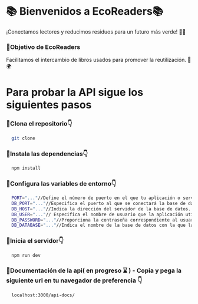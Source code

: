 # 📚 Bienvenidos a EcoReaders📚
¡Conectamos lectores y reducimos residuos para un futuro más verde! 🌱📖


### 🚀Objetivo de EcoReaders
Facilitamos el intercambio de libros usados para promover la reutilización. 🔄🌍


# Para probar la API sigue los siguientes pasos


### 🎯Clona el repositorio👇

```bash
  git clone

```

### 🎯Instala las dependencias👇

```bash
  npm install

```

### 🎯Configura las variables de entorno👇

```bash
  PORT="..."//Define el número de puerto en el que tu aplicación o servidor web estará escuchando
  DB_PORT="..."//Especifica el puerto al que se conectará la base de datos. 
  DB_HOST="..."//Indica la dirección del servidor de la base de datos. "localhost"
  DB_USER="..."// Especifica el nombre de usuario que la aplicación utilizará para conectarse a la base de datos
  DB_PASSWORD="..."//Proporciona la contraseña correspondiente al usuario de la base de datos.
  DB_DATABASE="..."//Indica el nombre de la base de datos con la que la aplicación interactuará.

```

### 🎯Inicia el servidor👇

```bash
  npm run dev

```

### 🎯Documentación de la api( en progreso ⌛ ) - Copia y pega la siguiente url en tu navegador de preferencia 👇

```bash
  localhost:3000/api-docs/

```
